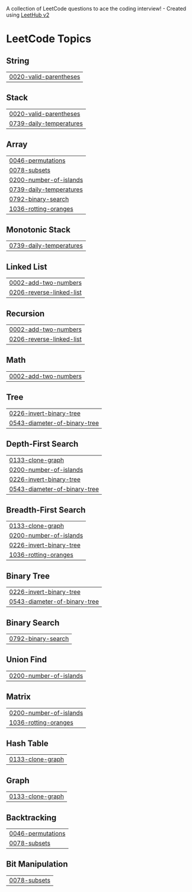 A collection of LeetCode questions to ace the coding interview! - Created using [LeetHub v2](https://github.com/arunbhardwaj/LeetHub-2.0)
<!---LeetCode Topics Start-->
# LeetCode Topics
## String
|  |
| ------- |
| [0020-valid-parentheses](https://github.com/Amansingh16032/Code-tracking/tree/master/0020-valid-parentheses) |
## Stack
|  |
| ------- |
| [0020-valid-parentheses](https://github.com/Amansingh16032/Code-tracking/tree/master/0020-valid-parentheses) |
| [0739-daily-temperatures](https://github.com/Amansingh16032/Code-tracking/tree/master/0739-daily-temperatures) |
## Array
|  |
| ------- |
| [0046-permutations](https://github.com/Amansingh16032/Code-tracking/tree/master/0046-permutations) |
| [0078-subsets](https://github.com/Amansingh16032/Code-tracking/tree/master/0078-subsets) |
| [0200-number-of-islands](https://github.com/Amansingh16032/Code-tracking/tree/master/0200-number-of-islands) |
| [0739-daily-temperatures](https://github.com/Amansingh16032/Code-tracking/tree/master/0739-daily-temperatures) |
| [0792-binary-search](https://github.com/Amansingh16032/Code-tracking/tree/master/0792-binary-search) |
| [1036-rotting-oranges](https://github.com/Amansingh16032/Code-tracking/tree/master/1036-rotting-oranges) |
## Monotonic Stack
|  |
| ------- |
| [0739-daily-temperatures](https://github.com/Amansingh16032/Code-tracking/tree/master/0739-daily-temperatures) |
## Linked List
|  |
| ------- |
| [0002-add-two-numbers](https://github.com/Amansingh16032/Code-tracking/tree/master/0002-add-two-numbers) |
| [0206-reverse-linked-list](https://github.com/Amansingh16032/Code-tracking/tree/master/0206-reverse-linked-list) |
## Recursion
|  |
| ------- |
| [0002-add-two-numbers](https://github.com/Amansingh16032/Code-tracking/tree/master/0002-add-two-numbers) |
| [0206-reverse-linked-list](https://github.com/Amansingh16032/Code-tracking/tree/master/0206-reverse-linked-list) |
## Math
|  |
| ------- |
| [0002-add-two-numbers](https://github.com/Amansingh16032/Code-tracking/tree/master/0002-add-two-numbers) |
## Tree
|  |
| ------- |
| [0226-invert-binary-tree](https://github.com/Amansingh16032/Code-tracking/tree/master/0226-invert-binary-tree) |
| [0543-diameter-of-binary-tree](https://github.com/Amansingh16032/Code-tracking/tree/master/0543-diameter-of-binary-tree) |
## Depth-First Search
|  |
| ------- |
| [0133-clone-graph](https://github.com/Amansingh16032/Code-tracking/tree/master/0133-clone-graph) |
| [0200-number-of-islands](https://github.com/Amansingh16032/Code-tracking/tree/master/0200-number-of-islands) |
| [0226-invert-binary-tree](https://github.com/Amansingh16032/Code-tracking/tree/master/0226-invert-binary-tree) |
| [0543-diameter-of-binary-tree](https://github.com/Amansingh16032/Code-tracking/tree/master/0543-diameter-of-binary-tree) |
## Breadth-First Search
|  |
| ------- |
| [0133-clone-graph](https://github.com/Amansingh16032/Code-tracking/tree/master/0133-clone-graph) |
| [0200-number-of-islands](https://github.com/Amansingh16032/Code-tracking/tree/master/0200-number-of-islands) |
| [0226-invert-binary-tree](https://github.com/Amansingh16032/Code-tracking/tree/master/0226-invert-binary-tree) |
| [1036-rotting-oranges](https://github.com/Amansingh16032/Code-tracking/tree/master/1036-rotting-oranges) |
## Binary Tree
|  |
| ------- |
| [0226-invert-binary-tree](https://github.com/Amansingh16032/Code-tracking/tree/master/0226-invert-binary-tree) |
| [0543-diameter-of-binary-tree](https://github.com/Amansingh16032/Code-tracking/tree/master/0543-diameter-of-binary-tree) |
## Binary Search
|  |
| ------- |
| [0792-binary-search](https://github.com/Amansingh16032/Code-tracking/tree/master/0792-binary-search) |
## Union Find
|  |
| ------- |
| [0200-number-of-islands](https://github.com/Amansingh16032/Code-tracking/tree/master/0200-number-of-islands) |
## Matrix
|  |
| ------- |
| [0200-number-of-islands](https://github.com/Amansingh16032/Code-tracking/tree/master/0200-number-of-islands) |
| [1036-rotting-oranges](https://github.com/Amansingh16032/Code-tracking/tree/master/1036-rotting-oranges) |
## Hash Table
|  |
| ------- |
| [0133-clone-graph](https://github.com/Amansingh16032/Code-tracking/tree/master/0133-clone-graph) |
## Graph
|  |
| ------- |
| [0133-clone-graph](https://github.com/Amansingh16032/Code-tracking/tree/master/0133-clone-graph) |
## Backtracking
|  |
| ------- |
| [0046-permutations](https://github.com/Amansingh16032/Code-tracking/tree/master/0046-permutations) |
| [0078-subsets](https://github.com/Amansingh16032/Code-tracking/tree/master/0078-subsets) |
## Bit Manipulation
|  |
| ------- |
| [0078-subsets](https://github.com/Amansingh16032/Code-tracking/tree/master/0078-subsets) |
<!---LeetCode Topics End-->
